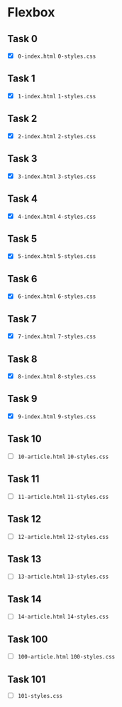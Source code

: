 # Flexbox

## Task 0

- [x] `0-index.html` `0-styles.css`

## Task 1

- [x] `1-index.html` `1-styles.css`

## Task 2

- [x] `2-index.html` `2-styles.css`

## Task 3

- [x] `3-index.html` `3-styles.css`

## Task 4

- [x] `4-index.html` `4-styles.css`

## Task 5

- [x] `5-index.html` `5-styles.css`

## Task 6

- [x] `6-index.html` `6-styles.css`

## Task 7

- [x] `7-index.html` `7-styles.css`

## Task 8

- [x] `8-index.html` `8-styles.css`

## Task 9

- [x] `9-index.html` `9-styles.css`

## Task 10

- [ ] `10-article.html` `10-styles.css`

## Task 11

- [ ] `11-article.html` `11-styles.css`

## Task 12

- [ ] `12-article.html` `12-styles.css`

## Task 13

- [ ] `13-article.html` `13-styles.css`

## Task 14

- [ ] `14-article.html` `14-styles.css`

## Task 100

- [ ] `100-article.html` `100-styles.css`

## Task 101

- [ ] `101-styles.css`

